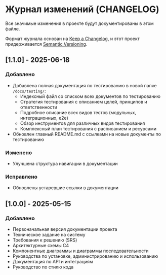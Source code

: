 # Журнал изменений (CHANGELOG)

Все значимые изменения в проекте будут документированы в этом файле.

Формат журнала основан на [Keep a Changelog](https://keepachangelog.com/en/1.0.0/),
и этот проект придерживается [Semantic Versioning](https://semver.org/spec/v2.0.0.html).

## [1.1.0] - 2025-06-18

### Добавлено
- Добавлена полная документация по тестированию в новой папке `/docs/testing/`:
  - Индексный файл со списком всех документов по тестированию
  - Стратегия тестирования с описанием целей, принципов и ответственности
  - Подробное описание всех видов тестов (модульных, интеграционных, e2e)
  - Обзор инструментов для различных видов тестирования
  - Комплексный план тестирования с расписанием и ресурсами
- Обновлен главный README.md с ссылками на новые документы по тестированию

### Изменено
- Улучшена структура навигации в документации

### Исправлено
- Обновлены устаревшие ссылки в документации

## [1.0.0] - 2025-05-15

### Добавлено
- Первоначальная версия документации проекта
- Техническое задание на систему
- Требования к решению (SRS)
- Архитектурные схемы C4
- Компонентные диаграммы и диаграммы последовательности
- Руководства по установке, администрированию и использованию
- Документация по API и интеграциям
- Руководство по стилю кода